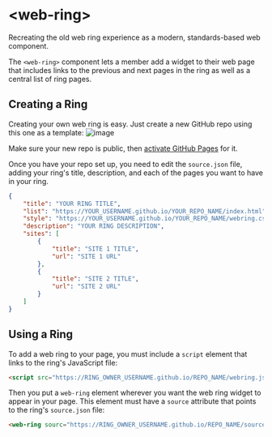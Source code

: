 # &lt;web-ring&gt;
Recreating the old web ring experience as a modern, standards-based web component.

The `<web-ring>` component lets a member add a widget to their web page that
includes links to the previous and next pages in the ring as well as a central
list of ring pages.

## Creating a Ring
Creating your own web ring is easy. Just create a new GitHub repo using this one as a template:
![image](https://user-images.githubusercontent.com/17101837/200187999-6bfedf4c-8a36-4ba8-bdbf-3cc5e4dbb24a.png)

Make sure your new repo is public, then [activate GitHub Pages](https://docs.github.com/en/pages/getting-started-with-github-pages/creating-a-github-pages-site#creating-your-site) for it.

Once you have your repo set up, you need to edit the `source.json` file, adding your ring's title,
description, and each of the pages you want to have in your ring.

```json
{
    "title": "YOUR RING TITLE",
    "list": "https://YOUR_USERNAME.github.io/YOUR_REPO_NAME/index.html",
    "style": "https://YOUR_USERNAME.github.io/YOUR_REPO_NAME/webring.css",
    "description": "YOUR RING DESCRIPTION",
    "sites": [
        {
            "title": "SITE 1 TITLE",
            "url": "SITE 1 URL"
        },
        {
            "title": "SITE 2 TITLE",
            "url": "SITE 2 URL"
        }
    ]
}
```

## Using a Ring
To add a web ring to your page, you must include a `script` element that links to
the ring's JavaScript file:

```html
<script src="https://RING_OWNER_USERNAME.github.io/REPO_NAME/webring.js"></script>
```

Then you put a `web-ring` element wherever you want the web ring widget to appear in your page.
This element must have a `source` attribute that points to the ring's `source.json` file:

```html
<web-ring sourc="https://RING_OWNER_USERNAME.github.io/REPO_NAME/source.json"></web-ring>
```

